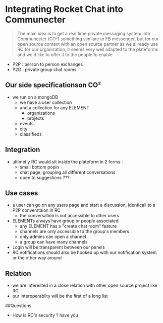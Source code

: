 # Integrating Rocket Chat into Communecter  
> The main idea is to get a real time private messaging system into Communecter (CO²)
> something similare to FB messenger, but for our open source context with an open source partner
> as we allready use RC for our organization, it seems very well adapted to the plateforms
> and we'd like to offer it to the people 
> to enable 
- P2P : person to person exchanges 
- P2G : private group chat rooms

## Our side specificationson CO² 
- we run on a mongoDB
	- we have a user collection 
	- and a collection for any ELEMENT
		- organizations 
		- projects 
	- events
	- city 
	- classifieds

## Integration			
- ultimetly RC would sit inside the plateform in 2 forms : 
	- small bottom popin 
	- chat page, grouping all different conversations
	- open to suggestions ???

## Use cases
- a user can go on any users page and start a discussion, identicall to a P2P converstaion in RC 
	- the conversation is not accessible to other users
- ELEMENTs always have group or people associated 
	- any ELEMENT has a "create chat room" feature 
	- channels are only accessible to the group's members
	- only admins can open a channel 
	- a group can have many channels 
- Login will be transparent between our panels
- RC notifications should also be hooked up with our notification system or the other way around

## Relation 
- we are interested in a close relation with other open source project like RC 
- our interoperabilty will be the first of a long list

##Questions 
- How is RC's security ? have you 

